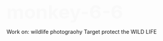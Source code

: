 # monkey-6-6
Work on: wildlife photograohy Target protect the WILD LIFE
<!DOCTYPE html>
<html lang="en">
<head>
    <meta charset="UTF-8">
    <meta name="viewport" content="width=device-width, initial-scale=1.0">
    <meta http-equiv="X-UA-Compatible" content="ie=edge">
    <title>Monkey 6.6 - The Evolution of Currency</title>
    <style>
        /* Basic Reset */
        * {
            margin: 0;
            padding: 0;
            box-sizing: border-box;
        }
        
        body {
            font-family: Arial, sans-serif;
            color: #fff;
            height: 100vh;
            display: flex;
            justify-content: center;
            align-items: center;
            background: url('d2f167da-e4cb-4536-bb2e-dcb833a0106f.webp') no-repeat center center fixed;
            background-size: cover;
            position: relative;
            text-align: center;
        }

        .overlay {
            position: absolute;
            top: 0;
            left: 0;
            right: 0;
            bottom: 0;
            background: rgba(0, 0, 0, 0.5); /* Dark overlay for text visibility */
        }

        .content {
            z-index: 1;
            position: relative;
        }

        h1 {
            font-size: 50px;
            color: #f9f9f9;
            margin-bottom: 10px;
        }

        .banner {
            background-color: #ff9900;
            padding: 20px;
            font-size: 24px;
            color: #333;
            text-transform: uppercase;
            margin-bottom: 30px;
        }

        .links {
            margin-top: 30px;
        }

        .links a {
            color: #fff;
            text-decoration: none;
            font-size: 18px;
            margin: 10px;
            padding: 10px 20px;
            background-color: #ff6600;
            border-radius: 5px;
            transition: background-color 0.3s;
        }

        .links a:hover {
            background-color: #ff3300;
        }

        .contact-info {
            margin-top: 30px;
            font-size: 18px;
            color: #ccc;
        }

    </style>
</head>
<body>

    <div class="overlay"></div>
    <div class="content">
        <div class="banner">
            <h1>Monkey 6.6</h1>
            <p>The Evolution of Currency</p>
        </div>

        <h1>Welcome to the Future of Currency!</h1>
        
        <div class="links">
            <a href="https://t.me/monkey6_6" target="_blank">Join Us on Telegram</a>
            <a href="https://x.com/_officia_l?t=VgvJb9Nl2xvo7FVORd5_iA&s=09" target="_blank">Follow Us on X</a>
        </div>
        
        <div class="contact-info">
            <p>Contact address: <a href="mailto:*">*</a></p>

        </div>
    </div>

</body>
</html>

